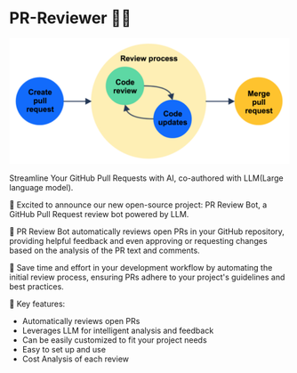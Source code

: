 # PR-Reviewer 🕵🏼

![PR Reviewer](images/PR_review_process.png)

Streamline Your GitHub Pull Requests with AI, co-authored with LLM(Large language model).

🚀 Excited to announce our new open-source project: PR Review Bot, a GitHub Pull Request review bot powered by LLM.

🤖 PR Review Bot automatically reviews open PRs in your GitHub repository, providing helpful feedback and even approving or requesting changes based on the analysis of the PR text and comments.

🔧 Save time and effort in your development workflow by automating the initial review process, ensuring PRs adhere to your project's guidelines and best practices.

🌟 Key features:
- Automatically reviews open PRs
- Leverages LLM for intelligent analysis and feedback
- Can be easily customized to fit your project needs
- Easy to set up and use
- Cost Analysis of each review
